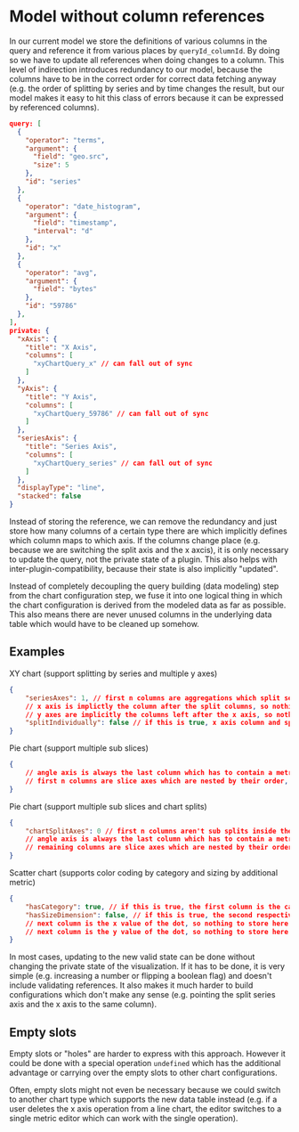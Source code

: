 # Model without column references

In our current model we store the definitions of various columns in the query and reference it from various places by `queryId_columnId`. By doing so we have to update all references when doing changes to a column. This level of indirection introduces redundancy to our model, because the columns have to be in the correct order for correct data fetching anyway (e.g. the order of splitting by series and by time changes the result, but our model makes it easy to hit this class of errors because it can be expressed by referenced columns).

```json
query: [
  {
    "operator": "terms",
    "argument": {
      "field": "geo.src",
      "size": 5
    },
    "id": "series"
  },
  {
    "operator": "date_histogram",
    "argument": {
      "field": "timestamp",
      "interval": "d"
    },
    "id": "x"
  },
  {
    "operator": "avg",
    "argument": {
      "field": "bytes"
    },
    "id": "59786"
  },
],
private: {
  "xAxis": {
    "title": "X Axis",
    "columns": [
      "xyChartQuery_x" // can fall out of sync
    ]
  },
  "yAxis": {
    "title": "Y Axis",
    "columns": [
      "xyChartQuery_59786" // can fall out of sync
    ]
  },
  "seriesAxis": {
    "title": "Series Axis",
    "columns": [
      "xyChartQuery_series" // can fall out of sync
    ]
  },
  "displayType": "line",
  "stacked": false
}
```

Instead of storing the reference, we can remove the redundancy and just store how many columns of a certain type there are which implicitly defines which column maps to which axis. If the columns change place (e.g. because we are switching the split axis and the x axcis), it is only necessary to update the query, not the private state of a plugin. This also helps with inter-plugin-compatibility, because their state is also implicitly "updated".

Instead of completely decoupling the query building (data modeling) step from the chart configuration step, we fuse it into one logical thing in which the chart configuration is derived from the modeled data as far as possible. This also means there are never unused columns in the underlying data table which would have to be cleaned up somehow.


## Examples

XY chart (support splitting by series and multiple y axes)

```json
{
    "seriesAxes": 1, // first n columns are aggregations which split series (prob. on multiple levels)
    // x axis is implictly the column after the split columns, so nothing to store here (just a single one)
    // y axes are implicitly the columns left after the x axis, so nothing to store here
    "splitIndividually": false // if this is true, x axis column and split axes columns switch places
}
```

Pie chart (support multiple sub slices)

```json
{
    // angle axis is always the last column which has to contain a metric, nothing to store here
    // first n columns are slice axes which are nested by their order, nothing to store here
}
```

Pie chart (support multiple sub slices and chart splits)

```json
{
    "chartSplitAxes": 0 // first n columns aren't sub splits inside the same pie, but are put into individual charts
    // angle axis is always the last column which has to contain a metric, nothing to store here
    // remaining columns are slice axes which are nested by their order, nothing to store here
}
```

Scatter chart (supports color coding by category and sizing by additional metric)

```json
{
    "hasCategory": true, // if this is true, the first column is the category column
    "hasSizeDimension": false, // if this is true, the second respectively the first column (depending on whether hasCategory is true) is the value of the dot size
    // next column is the x value of the dot, so nothing to store here
    // next column is the y value of the dot, so nothing to store here
}
```

In most cases, updating to the new valid state can be done without changing the private state of the visualization. If it has to be done, it is very simple (e.g. increasing a number or flipping a boolean flag) and doesn't include validating references. It also makes it much harder to build configurations which don't make any sense (e.g. pointing the split series axis and the x axis to the same column).

## Empty slots

Empty slots or "holes" are harder to express with this approach. However it could be done with a special operation `undefined` which has the additional advantage or carrying over the empty slots to other chart configurations.

Often, empty slots might not even be necessary because we could switch to another chart type which supports the new data table instead (e.g. if a user deletes the x axis operation from a line chart, the editor switches to a single metric editor which can work with the single operation).